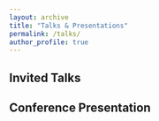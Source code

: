```yaml
---
layout: archive
title: "Talks & Presentations"
permalink: /talks/
author_profile: true
---
```


## Invited Talks 

## Conference Presentation
